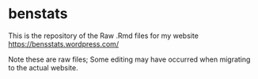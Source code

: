 # benstats

This is the repository of the Raw .Rmd files for my website https://bensstats.wordpress.com/

Note these are raw files; Some editing may have occurred when migrating to the actual website.
